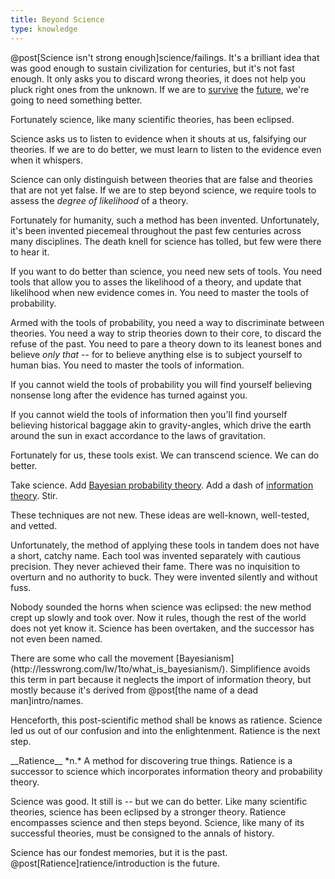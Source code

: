 ```yaml
---
title: Beyond Science
type: knowledge
---
```

@post[Science isn't strong enough]science/failings. It's a brilliant idea that was good enough to sustain civilization for centuries, but it's not fast enough. It only asks you to discard wrong theories, it does not help you pluck right ones from the unknown. If we are to [survive](http://en.wikipedia.org/wiki/Risks_to_civilization,_humans,_and_planet_Earth#Artificial_intelligence) the [future](http://intelligence.org/files/IE-EI.pdf), we're going to need something better.

Fortunately science, like many scientific theories, has been eclipsed.

Science asks us to listen to evidence when it shouts at us, falsifying our theories. If we are to do better, we must learn to listen to the evidence even when it whispers.

Science can only distinguish between theories that are false and theories that are not yet false. If we are to step beyond science, we require tools to assess the *degree of likelihood* of a theory.

Fortunately for humanity, such a method has been invented. Unfortunately, it's been invented piecemeal throughout the past few centuries across many disciplines. The death knell for science has tolled, but few were there to hear it.

If you want to do better than science, you need new sets of tools. You need tools that allow you to asses the likelihood of a theory, and update that likelihood when new evidence comes in. You need to master the tools of probability.

Armed with the tools of probability, you need a way to discriminate between theories. You need a way to <span class="info" markdown="inline">strip theories down to their core</span>, to discard the refuse of the past. You need to pare a theory down to its leanest bones and believe *only that* -- for to believe anything else is to subject yourself to human bias. You need to master the tools of information.

If you cannot wield the tools of probability you will find yourself believing nonsense long after the evidence has turned against you.

If you cannot wield the tools of information then you'll find yourself believing historical baggage akin to gravity-angles, which drive the earth around the sun in exact accordance to the laws of gravitation.

Fortunately for us, these tools exist. We can transcend science. We can do better.

Take science. Add [Bayesian probability theory](http://en.wikipedia.org/wiki/Bayesian_probability). Add a dash of [information theory](http://en.wikipedia.org/wiki/Information_theory). Stir.

These techniques are not new. These ideas are well-known, well-tested, and vetted.

Unfortunately, the method of applying these tools in tandem does not have a short, catchy name. Each tool was invented separately with cautious precision. They never achieved their fame. There was no inquisition to overturn and no authority to buck. They were invented silently and without fuss.

Nobody sounded the horns when science was eclipsed: the new method crept up slowly and took over. Now it rules, though the rest of the world does not yet know it. Science has been overtaken, and the successor <span class="info" markdown="inline">has not even been named</span>.

<aside class="info" markdown="block">
There are some who call the movement [Bayesianism](http://lesswrong.com/lw/1to/what_is_bayesianism/). Simplifience avoids this term in part because it neglects the import of information theory, but mostly because it's derived from @post[the name of a dead man]intro/names.
</aside>

Henceforth, this post-scientific method shall be knows as <span class="define" markdown="inline">ratience</span>. Science led us out of our confusion and into the enlightenment. Ratience is the next step.

<aside class="define" markdown="block">
__Ratience__ *n.*
A method for discovering true things. Ratience is a successor to science which incorporates information theory and probability theory.
</aside>

Science was good. It still is -- but we can do better. Like many scientific theories, science has been eclipsed by a stronger theory. Ratience encompasses science and then steps beyond. Science, like many of its successful theories, must be consigned to the annals of history.

Science has our fondest memories, but it is the past. @post[Ratience]ratience/introduction is the future.
